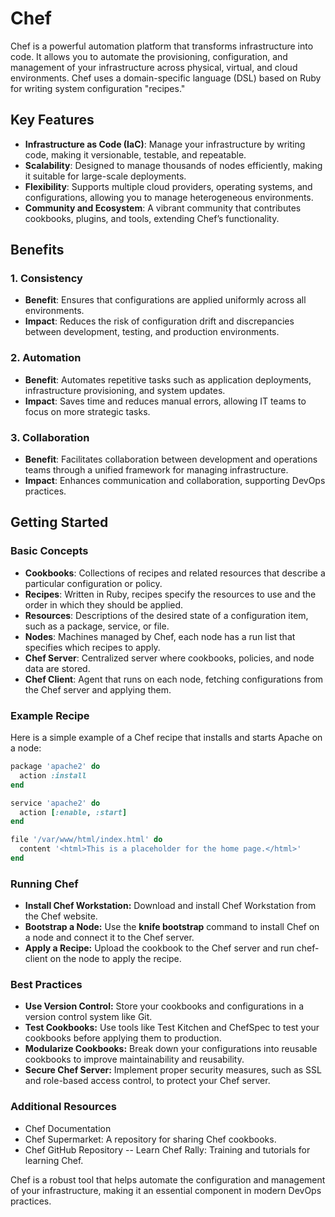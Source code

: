 # Chef

Chef is a powerful automation platform that transforms infrastructure into code. It allows you to automate the provisioning, configuration, and management of your infrastructure across physical, virtual, and cloud environments. Chef uses a domain-specific language (DSL) based on Ruby for writing system configuration "recipes."

## Key Features

- **Infrastructure as Code (IaC)**: Manage your infrastructure by writing code, making it versionable, testable, and repeatable.
- **Scalability**: Designed to manage thousands of nodes efficiently, making it suitable for large-scale deployments.
- **Flexibility**: Supports multiple cloud providers, operating systems, and configurations, allowing you to manage heterogeneous environments.
- **Community and Ecosystem**: A vibrant community that contributes cookbooks, plugins, and tools, extending Chef’s functionality.

## Benefits

### 1. Consistency
- **Benefit**: Ensures that configurations are applied uniformly across all environments.
- **Impact**: Reduces the risk of configuration drift and discrepancies between development, testing, and production environments.

### 2. Automation
- **Benefit**: Automates repetitive tasks such as application deployments, infrastructure provisioning, and system updates.
- **Impact**: Saves time and reduces manual errors, allowing IT teams to focus on more strategic tasks.

### 3. Collaboration
- **Benefit**: Facilitates collaboration between development and operations teams through a unified framework for managing infrastructure.
- **Impact**: Enhances communication and collaboration, supporting DevOps practices.

## Getting Started

### Basic Concepts

- **Cookbooks**: Collections of recipes and related resources that describe a particular configuration or policy.
- **Recipes**: Written in Ruby, recipes specify the resources to use and the order in which they should be applied.
- **Resources**: Descriptions of the desired state of a configuration item, such as a package, service, or file.
- **Nodes**: Machines managed by Chef, each node has a run list that specifies which recipes to apply.
- **Chef Server**: Centralized server where cookbooks, policies, and node data are stored.
- **Chef Client**: Agent that runs on each node, fetching configurations from the Chef server and applying them.

### Example Recipe

Here is a simple example of a Chef recipe that installs and starts Apache on a node:

```ruby
package 'apache2' do
  action :install
end

service 'apache2' do
  action [:enable, :start]
end

file '/var/www/html/index.html' do
  content '<html>This is a placeholder for the home page.</html>'
end
```

### Running Chef
- **Install Chef Workstation:** Download and install Chef Workstation from the Chef website.
- **Bootstrap a Node:** Use the **knife bootstrap** command to install Chef on a node and connect it to the Chef server.
- **Apply a Recipe:** Upload the cookbook to the Chef server and run chef-client on the node to apply the recipe.

### Best Practices
- **Use Version Control:** Store your cookbooks and configurations in a version control system like Git.
- **Test Cookbooks:** Use tools like Test Kitchen and ChefSpec to test your cookbooks before applying them to production.
- **Modularize Cookbooks:** Break down your configurations into reusable cookbooks to improve maintainability and reusability.
- **Secure Chef Server:** Implement proper security measures, such as SSL and role-based access control, to protect your Chef server.

### Additional Resources
- Chef Documentation
- Chef Supermarket: A repository for sharing Chef cookbooks.
- Chef GitHub Repository
-- Learn Chef Rally: Training and tutorials for learning Chef.

Chef is a robust tool that helps automate the configuration and management of your infrastructure, making it an essential component in modern DevOps practices.
